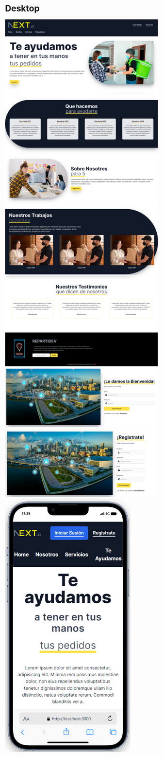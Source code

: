 # Desktop

<img src="./images/001.png">
<img src="./images/002.png">
<img src="./images/003.png">
<img src="./images/004.png">
<img src="./images/005.png">
<img src="./images/006.png">
<img src="./images/008.png">
<img src="./images/009.png">
<img src="./images/007.png">
